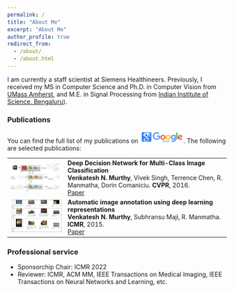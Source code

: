 ```yaml
---
permalink: /
title: "About Me"
excerpt: "About Me"
author_profile: true
redirect_from: 
  - /about/
  - /about.html
---
```


I am currently a staff scientist at Siemens Healthineers. Previously, I received my MS in Computer Science and Ph.D. in Computer Vision from [UMass Amherst](https://www.cics.umass.edu/), and M.E. in Signal Processing from [Indian Institute of Science, Bengaluru](https://ee.iisc.ac.in/)).






### Publications
You can find the full list of my publications on <a href="https://scholar.google.co.in/citations?user=0mtKywkAAAAJ&hl=en"><img src="https://raw.githubusercontent.com/Venkatesh-Murthy/venkatesh-murthy.github.io/master/images/GS.png" width="100"/></a>. The following are selected publications:

<table style="border: none; border-collapse: collapse;" border="0">
  
<tr style="border-collapse: separate; border-spacing:30em;">
<td style="border-collapse: collapse; border: none;">
<img src="https://raw.githubusercontent.com/Venkatesh-Murthy/venkatesh-murthy.github.io/master/images/DDN.jpg" width="250"/> </td>
  
 
<td style="border-collapse: collapse; border: none;">
<b>Deep Decision Network for Multi-Class Image Classification</b>
<br>
<b>Venkatesh N. Murthy</b>, Vivek Singh, Terrence Chen, R. Manmatha, Dorin Comaniciu. <b>CVPR</b>, 2016.
<br>
<span><a href="https://comaniciu.net/Papers/DeepDecisionNetwork_CVPR16.pdf">Paper</a></span> 
</td>
</tr>    
  
  <tr style="border-collapse: separate; border-spacing:30em;">
<td style="border-collapse: collapse; border: none;">
<img src="https://raw.githubusercontent.com/Venkatesh-Murthy/venkatesh-murthy.github.io/master/images/dlrep.png" width="150"/> </td>
  
 
<td style="border-collapse: collapse; border: none;">
<b>Automatic image annotation using deep learning representations</b>
<br>
<b>Venkatesh N. Murthy</b>, Subhransu Maji, R. Manmatha. <b>ICMR</b>, 2015.
<br>
<span><a href="https://ciir-publications.cs.umass.edu/getpdf.php?id=1193">Paper</a></span> 
</td>
</tr>  
</table>

### Professional service
- Sponsorchip Chair: ICMR 2022
- Reviewer: ICMR, ACM MM, IEEE Transactions on Medical Imaging, IEEE Transactions on Neural Networks and Learning, etc.

